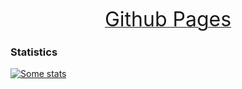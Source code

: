 <a href="https://pbenner.github.io/">
  <p style="text-align: center;"><font size="6">
    Github Pages
  </font></p>
</a>

### Statistics

[![Some stats](https://github-readme-stats.vercel.app/api?username=pbenner)](https://github.com/anuraghazra/github-readme-stats)
